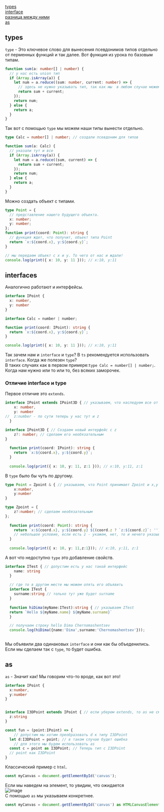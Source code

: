 [types]()<br>
[interface]()<br>
[разница между ними]()<br>
[as]()<br>

## types

`type` - Это ключевое слово для вынесения псевдонимов типов отдельно от перменных функций и так далее. Вот функция из урока по базовым типам.

```ts
function sum(a: number[] | number) {
  // у нас есть union тип
  if (Array.isArray(a)) {
    let num = a.reduce((sum: number, current: number) => {
      // здесь не нужно указывать тип, так как мы  в любом случае можем получить только number
      return sum + current;
    });
    return num;
  } else {
    return a;
  }
}
```

Так вот с помощью `type` мы можем наши типы вынести отдельно.

```ts
type Calc = number[] | number; // создали псевдоним для типов

function sum(a: Calc) {
  // указали тут и все
  if (Array.isArray(a)) {
    let num = a.reduce((sum, current) => {
      return sum + current;
    });
    return num;
  } else {
    return a;
  }
}
```

Можно создать объект с типами.

```ts
type Point = {
  // представление нашего будущего объекта.
  x: number;
  y: number;
};
function print(coord: Point): string {
  // функция ждет, что получит, объект типа Point
  return `x:${coord.x}, y:${coord.y}`;
}

// мы передаем объект с x и y. То чего от нас и ждали!
console.log(print({ x: 10, y: 11 })); // x:10, y:11
```

## interfaces
Аналогично работают и интерфейсы.
```ts
interface IPoint {
  x: number,
  y: number
}

interface Calc = number | number;

function print(coord: IPoint): string {
  return `x:${coord.x}, y:${coord.y}`;
}

console.log(print({ x: 10, y: 11 })); // x:10, y:11
```
Так зачем нам и `interface` и `type`?
В `ts` рекомендуется использовать `interface`.
Когда же полезен `type`?<br>
В таких случаях как в первом примере:`type Calc = number[] | number;`. Когда нам нужно или то или то, без всяких заморочек.
### Отличие interface и type
Первое отличие это `extends`.
```ts
interface IPoint extends IPoint3D { // указываем, что наследуем все от IPoint3D
    x: number,
    y: number
//  z:number - по сути теперь у нас тут и z
  }

interface IPoint3D { // Создаем новый интерфейс с z
    z?: number; // сделаем его необязательным
}
  
  function print(coord: IPoint): string { 
    return `x:${coord.x}, y:${coord.y}`;
  }
  
  console.log(print({ x: 10, y: 11, z:1 })); // x:10, y:11, z:1
```
В `type` было бы чуть по другому.
```ts
type Point = Zpoint & { // указываем, что Point принимает Zpoint и x,y используем &
    x:number,
    y:number
}

type Zpoint = {
    z?:number; // сделаем необязательным
};
  
  function print(coord: Point): string { 
    return `x:${coord.x}, y:${coord.y} ${(coord.z ? `z:${coord.z}`: '')}`; 
    // небольшое условие, если есть z - укажем, нет, то и нечего указывать.
  }
  
  console.log(print({ x: 10, y: 11,z:1})); // x:10, y:11, z:1

```
А вот что недоступно `type` это добавление свойств.
```ts
interface ITest { // допустим есть у нас такой интерфейс
    name: string
  }
  
  // где то в другом месте мы можем опять его объявить
  interface ITest { 
    surname:string // только тут уже будет surname
  }
  
  function hiDima(myName:ITest):string { // указываем ITest
  return `Hello ${myName.name} ${myName.surname}`
  }

  // получаем строку hello Dima Chernomashentsev
  console.log(hiDima({name:'Dima',surname:'Chernomashentsev'}));
  
```
Мы объявили два одинаковых `interface` и они как бы объеденились. Если мы сделаем так с `type`, то будет ошибка.
## as
`as` - Значит как! Мы говорим что-то вроде, как вот это!
```ts
interface IPoint {
  x:number,
  y:number
}


interface I3DPoint extends IPoint { // если уберем extends, то as не сможем использовать
  z:string
}

const fun = (point:IPoint) => {
    // допустим мы хотим преобразовать d к типу I3DPoint
  let d:I3DPoint = point; // в таком случае будет ошибка
    // для этого мы будем использовать as
  const c = point as I3DPoint; // Теперь тип c I3DPoint
  // point как I3DPoint
}
```
Классический пример с `html`.
```ts
const myCanvas = document.getElementById('canvas'); 
```
Если мы наведем на элемент, то увидим, что ожидается<br>
![image](https://user-images.githubusercontent.com/70824286/174643986-7173df44-9fd0-48c1-8205-2459f1c5c496.png)<br>
С помощью `as` мы указываем конкретнее.
```ts
const myCanvas = document.getElementById('canvas') as HTMLCanvasElement; 
```
